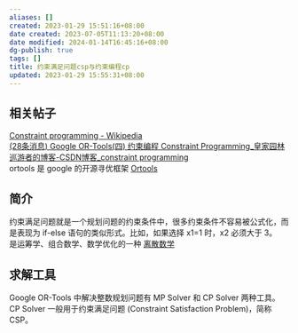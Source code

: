 ```yaml
---
aliases: []
created: 2023-01-29 15:51:16+08:00
date created: 2023-07-05T11:13:20+08:00
date modified: 2024-01-14T16:45:16+08:00
dg-publish: true
tags: []
title: 约束满足问题csp与约束编程cp
updated: 2023-01-29 15:55:31+08:00
---
```


## 相关帖子
[Constraint programming - Wikipedia](https://en.wikipedia.org/wiki/Constraint_programming)  
[(28条消息) Google OR-Tools(四) 约束编程 Constraint Programming_皇家园林巡游者的博客-CSDN博客_constraint programming](https://blog.csdn.net/wangzhenyang2/article/details/104377308)  
ortools 是 google 的开源寻优框架 [Ortools](规划工具/Ortools.md)
## 简介
约束满足问题就是一个规划问题的约束条件中，很多约束条件不容易被公式化，而是表现为 if-else 语句的类似形式。比如，如果选择 x1=1 时，x2 必须大于 3。  
是运筹学、组合数学、数学优化的一种 [离散数学](../离散数学/离散数学.md)
## 求解工具
Google OR-Tools 中解决整数规划问题有 MP Solver 和 CP Solver 两种工具。CP Solver 一般用于约束满足问题 (Constraint Satisfaction Problem)，简称 CSP。